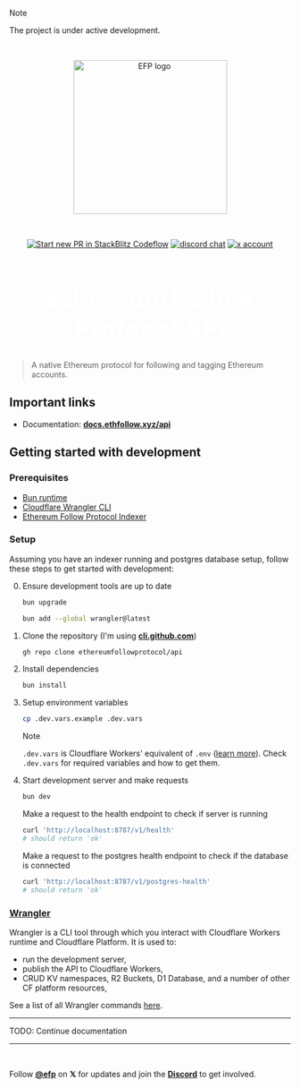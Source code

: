 > [!NOTE]
> The project is under active development.

<br />

<p align="center">
  <a href="https://ethfollow.xyz" target="_blank" rel="noopener noreferrer">
    <img width="275" src="https://docs.ethfollow.xyz/logo.png" alt="EFP logo" />
  </a>
</p>
<br />
<p align="center">
  <a href="https://pr.new/ethereumfollowprotocol/api"><img src="https://developer.stackblitz.com/img/start_pr_dark_small.svg" alt="Start new PR in StackBlitz Codeflow" /></a>
  <a href="https://discord.ethfollow.xyz"><img src="https://img.shields.io/badge/chat-discord-blue?style=flat&logo=discord" alt="discord chat" /></a>
  <a href="https://x.com/efp"><img src="https://img.shields.io/twitter/follow/efp?label=%40efp&style=social&link=https%3A%2F%2Fx.com%2Fethfollowpr" alt="x account" /></a>
</p>

<h1 align="center" style="font-size: 2.75rem; font-weight: 900; color: white;">Ethereum Follow Protocol API</h1>

> A native Ethereum protocol for following and tagging Ethereum accounts.

## Important links

- Documentation: [**docs.ethfollow.xyz/api**](https://docs.ethfollow.xyz/api)

## Getting started with development

### Prerequisites

- [Bun runtime](https://bun.sh/)
- [Cloudflare Wrangler CLI](https://developers.cloudflare.com/workers/wrangler/install-and-update/)
- [Ethereum Follow Protocol Indexer](https://github.com/ethereumfollowprotocol/indexer)

### Setup

Assuming you have an indexer running and postgres database setup, follow these steps to get started with development:

0. Ensure development tools are up to date

    ```bash
    bun upgrade
    ```
    ```bash
    bun add --global wrangler@latest
    ```

1. Clone the repository (I'm using [**cli.github.com**](https://cli.github.com))

    ```bash
    gh repo clone ethereumfollowprotocol/api
    ```

2. Install dependencies

    ```bash
    bun install
    ```

4. Setup environment variables

    ```bash
    cp .dev.vars.example .dev.vars
    ```
    > [!NOTE]
    > `.dev.vars` is Cloudflare Workers' equivalent of `.env` ([learn more](https://developers.cloudflare.com/workers/configuration/environment-variables/#interact-with-environment-variables-locally)).
    > Check `.dev.vars` for required variables and how to get them.

5. Start development server and make requests

    ```bash
    bun dev
    ```
    Make a request to the health endpoint to check if server is running
    ```bash
    curl 'http://localhost:8787/v1/health'   
    # should return 'ok'
    ```
    Make a request to the postgres health endpoint to check if the database is connected
    ```bash
    curl 'http://localhost:8787/v1/postgres-health'
    # should return 'ok'
    ```

### [Wrangler](https://developers.cloudflare.com/workers/wrangler/)

Wrangler is a CLI tool through which you interact with Cloudflare Workers runtime and Cloudflare Platform. It is used to:
  - run the development server,
  - publish the API to Cloudflare Workers,
  - CRUD KV namespaces, R2 Buckets, D1 Database, and a number of other CF platform resources,

See a list of all Wrangler commands [here](https://developers.cloudflare.com/workers/cli-wrangler/commands).
____
TODO: Continue documentation
____

<br />

Follow [**@efp**](https://x.com/efp) on **𝕏** for updates and join the [**Discord**](https://discord.ethfollow.xyz) to get involved.
 
